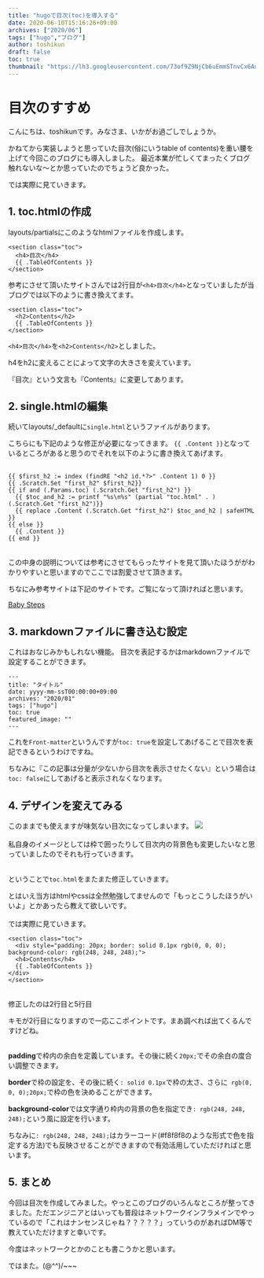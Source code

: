 ```yaml
---
title: "hugoで目次(toc)を導入する"
date: 2020-06-10T15:16:26+09:00
archives: ["2020/06"]
tags: ["hugo","ブログ"]
author: toshikun
draft: false
toc: true
thumbnail: "https://lh3.googleusercontent.com/73of9Z9NjCb6uEmmSTnvCx6Aukk3UpfwyKIYnpUpiqDVz7Ym1-1jpqkcWy6k3jo1qRvBgSkDp9EMvP5b5M-q2b6YEnd233giJE54eJ12sVyhN7TIMA1Zd6bJYjRKEKiQv_CXb-xCUg=w400"
---
```


# 目次のすすめ

こんにちは、toshikunです。みなさま、いかがお過ごしでしょうか。

かねてから実装しようと思っていた目次(俗にいうtable of contents)を重い腰を上げて今回このブログにも導入しました。
最近本業が忙しくてまったくブログ触れないな～とか思っていたのでちょうど良かった。

では実際に見ていきます。


## 1. toc.htmlの作成
layouts/partialsにこのようなhtmlファイルを作成します。

```
<section class="toc">
  <h4>目次</h4>
  {{ .TableOfContents }}
</section>
```

参考にさせて頂いたサイトさんでは2行目が`<h4>目次</h4>`となっていましたが当ブログでは以下のように書き換えてます。

```
<section class="toc">
  <h2>Contents</h2>
  {{ .TableOfContents }}
</section>
```

`<h4>目次</h4>`を`<h2>Contents</h2>`としました。

h4をh2に変えることによって文字の大きさを変えています。

『目次』という文言も『Contents』に変更してあります。

## 2. single.htmlの編集

続いてlayouts/_defaultに`single.html`というファイルがあります。

こちらにも下記のような修正が必要になってきます。
`{{ .Content }}`となっているところがあると思うのでそれを以下のように書き換えてあげます。
<br><br>
```
{{ $first_h2 := index (findRE "<h2 id.*?>" .Content 1) 0 }}
{{ .Scratch.Set "first_h2" $first_h2}}
{{ if and (.Params.toc) (.Scratch.Get "first_h2") }}
  {{ $toc_and_h2 := printf "%s\n%s" (partial "toc.html" . ) (.Scratch.Get "first_h2")}}
  {{ replace .Content (.Scratch.Get "first_h2") $toc_and_h2 | safeHTML }}
{{ else }}
  {{ .Content }}
{{ end }}
```
<br>
この中身の説明については参考にさせてもらったサイトを見て頂いたほうががわかりやすいと思いますのでここでは割愛させて頂きます。

ちなにみ参考サイトは下記のサイトです。ご覧になって頂ければと思います。

[Baby Steps](https://tech-babysteps.net/hugo-insert-table-of-contents/)
<br>

## 3. markdownファイルに書き込む設定
これはおなじみかもしれない機能。
目次を表記するかはmarkdownファイルで設定することができます。

```
---
title: "タイトル"
date: yyyy-mm-ssT00:00:00+09:00
archives: "2020/01"
tags: ["hugo"]
toc: true
featured_image: ""
---
```
これを`Front-matter`というんですが`toc: true`を設定してあげることで目次を表記できるというわけですね。

ちなみに『この記事は分量が少ないから目次を表示させたくない』という場合は`toc: false`にしてあげると表示されなくなります。

## 4. デザインを変えてみる

このままでも使えますが味気ない目次になってしまいます。
<img src="https://lh3.googleusercontent.com/Mpm_mo6BQmRwSWE02dmKz3Xer7Y_mWbMIBbLOlh5LP_NuKyk5DAcjt9SL15FFqFgnvhLDs0CSclCfoU69qrFinGpH3q2WSx2x_WnsewU74gKhLjAl-uG60j6js20USxG4gomaTdFBw=w1000" >
<br>
<br>
私自身のイメージとしては枠で囲ったりして目次内の背景色も変更したいなと思っていましたのでそれも行っていきます。
<br><br>

ということで`toc.html`をまたまた修正していきます。

とはいえ当方はhtmlやcssは全然勉強してませんので「もっとこうしたほうがいいよ」とかあったら教えて欲しいです。
<br><br>
では実際に見ていきます。

```
<section class="toc">
  <div style="padding: 20px; border: solid 0.1px rgb(0, 0, 0); background-color: rgb(248, 248, 248);">
  <h4>Contents</h4>
  {{ .TableOfContents }}
</div>
</section>
```

<br>
修正したのは2行目と5行目

キモが2行目になりますので一応ここポイントです。まあ調べれば出てくるんですけどね。
<br><br>

**padding**で枠内の余白を定義しています。その後に続く`20px;`でその余白の度合い調整できます。

**border**で枠の設定を、その後に続く`: solid 0.1px`で枠の太さ、さらに` rgb(0, 0, 0);20px;`で枠の色を決めることができます。

**background-color**では文字通り枠内の背景の色を指定でき`: rgb(248, 248, 248);`という風に設定を行います。

ちなみに`: rgb(248, 248, 248);`はカラーコード(#f8f8f8のような形式で色を指定する方法)でも反映させることができますので有効活用していただければと思います。

## 5. まとめ

今回は目次を作成してみました。やっとこのブログのいろんなところが整ってきました。ただエンジニアとはいっても普段はネットワークインフラメインでやっているので「これはナンセンスじゃね？？？？？」っていうのがあればDM等で教えていただけますと幸いです。

今度はネットワークとかのことも書こうかと思います。


ではまた。(@^^)/~~~